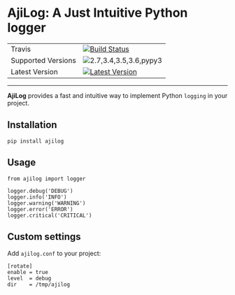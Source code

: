# AjiLog: A Just Intuitive Python logger

|                    |                             |
|--------------------|-----------------------------|
| Travis             | [![Build Status][t1]][t2]   |
| Supported Versions | ![2.7,3.4,3.5,3.6,pypy3][py]        |
| Latest Version     | [![Latest Version][ver]][link] |
---

[t1]: https://travis-ci.org/amigcamel/ajilog.svg?branch=master
[t2]: mahttps://travis-ci.org/amigcamel/ajilog
[py]: https://img.shields.io/badge/python-2.7%2C3.4%2C3.5%2C3.6%2Cpypy3-green.svg
[link]: https://pypi.python.org/pypi/ajilog
[ver]: https://img.shields.io/pypi/v/ajilog.svg

**AjiLog** provides a fast and intuitive way to implement Python `logging` in your project.  


## Installation

    pip install ajilog

## Usage

    from ajilog import logger

    logger.debug('DEBUG')
    logger.info('INFO')
    logger.warning('WARNING')
    logger.error('ERROR')
    logger.critical('CRITICAL')

## Custom settings

Add `ajilog.conf` to your project:

    [rotate]
    enable = true
    level  = debug
    dir    = /tmp/ajilog
